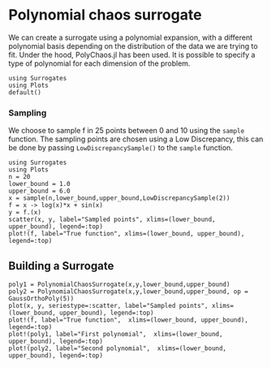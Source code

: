 # Polynomial chaos surrogate

We can create a surrogate using a polynomial expansion,
with a different polynomial basis depending on the distribution of the data
we are trying to fit. Under the hood, PolyChaos.jl has been used.
It is possible to specify a type of polynomial for each dimension of the problem.

```@example polychaos
using Surrogates
using Plots
default()
```


### Sampling

We choose to sample f in 25 points between 0 and 10 using the `sample` function. The sampling points are chosen using a Low Discrepancy, this can be done by passing `LowDiscrepancySample()` to the `sample` function.

```@example polychaos
using Surrogates
using Plots
n = 20
lower_bound = 1.0
upper_bound = 6.0
x = sample(n,lower_bound,upper_bound,LowDiscrepancySample(2))
f = x -> log(x)*x + sin(x)
y = f.(x)
scatter(x, y, label="Sampled points", xlims=(lower_bound, upper_bound), legend=:top)
plot!(f, label="True function", xlims=(lower_bound, upper_bound), legend=:top)
```


## Building a Surrogate

```@example polychaos
poly1 = PolynomialChaosSurrogate(x,y,lower_bound,upper_bound)
poly2 = PolynomialChaosSurrogate(x,y,lower_bound,upper_bound, op = GaussOrthoPoly(5))
plot(x, y, seriestype=:scatter, label="Sampled points", xlims=(lower_bound, upper_bound), legend=:top)
plot!(f, label="True function",  xlims=(lower_bound, upper_bound), legend=:top)
plot!(poly1, label="First polynomial",  xlims=(lower_bound, upper_bound), legend=:top)
plot!(poly2, label="Second polynomial",  xlims=(lower_bound, upper_bound), legend=:top)
```
